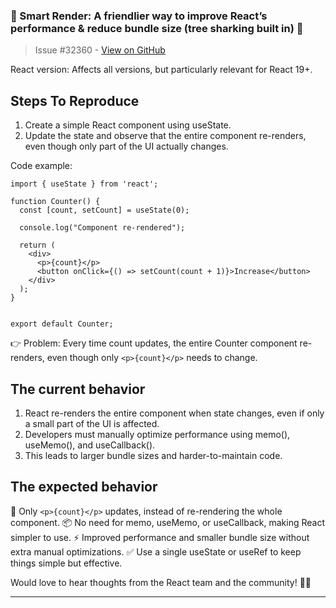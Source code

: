 ### 🚀 Smart Render: A friendlier way to improve React’s performance & reduce bundle size (tree sharking built in) 🎯

> Issue #32360 - [View on GitHub](https://github.com/facebook/react/issues/32360)

React version: Affects all versions, but particularly relevant for React 19+.

## Steps To Reproduce

1. Create a simple React component using useState.
2. Update the state and observe that the entire component re-renders, even though only part of the UI actually changes.

Code example:


```
import { useState } from 'react';

function Counter() {
  const [count, setCount] = useState(0);

  console.log("Component re-rendered");

  return (
    <div>
      <p>{count}</p>
      <button onClick={() => setCount(count + 1)}>Increase</button>
    </div>
  );
}


export default Counter;
```
👉 Problem: Every time count updates, the entire Counter component re-renders, even though only `<p>{count}</p>` needs to change.

## The current behavior
1. React re-renders the entire component when state changes, even if only a small part of the UI is affected.
2. Developers must manually optimize performance using memo(), useMemo(), and useCallback().
3. This leads to larger bundle sizes and harder-to-maintain code.

## The expected behavior
🚀 Only `<p>{count}</p>` updates, instead of re-rendering the whole component.
📦 No need for memo, useMemo, or useCallback, making React simpler to use.
⚡ Improved performance and smaller bundle size without extra manual optimizations.
✅ Use a single useState or useRef to keep things simple but effective.

Would love to hear thoughts from the React team and the community! 🚀🔥

---

